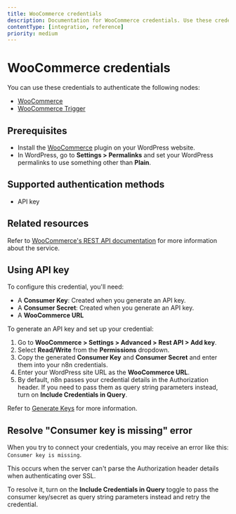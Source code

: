 ```yaml
---
title: WooCommerce credentials
description: Documentation for WooCommerce credentials. Use these credentials to authenticate WooCommerce in n8n, a workflow automation platform.
contentType: [integration, reference]
priority: medium
---
```


# WooCommerce credentials

You can use these credentials to authenticate the following nodes:

- [WooCommerce](/integrations/builtin/app-nodes/n8n-nodes-base.woocommerce.md)
- [WooCommerce Trigger](/integrations/builtin/trigger-nodes/n8n-nodes-base.woocommercetrigger.md)

## Prerequisites

- Install the [WooCommerce](https://woocommerce.com/) plugin on your WordPress website.
- In WordPress, go to **Settings > Permalinks** and set your WordPress permalinks to use something other than **Plain**.

## Supported authentication methods

- API key

## Related resources

Refer to [WooCommerce's REST API documentation](https://developer.woocommerce.com/docs/getting-started-with-the-woocommerce-rest-api/) for more information about the service.

## Using API key

To configure this credential, you'll need:

- A **Consumer Key**: Created when you generate an API key.
- A **Consumer Secret**: Created when you generate an API key.
- A **WooCommerce URL**

To generate an API key and set up your credential:

1. Go to **WooCommerce > Settings > Advanced > Rest API > Add key**.
2. Select **Read/Write** from the **Permissions** dropdown.
3. Copy the generated **Consumer Key** and **Consumer Secret** and enter them into your n8n credentials.
4. Enter your WordPress site URL as the **WooCommerce URL**.
5. By default, n8n passes your credential details in the Authorization header. If you need to pass them as query string parameters instead, turn on **Include Credentials in Query**.

Refer to [Generate Keys](https://developer.woocommerce.com/docs/getting-started-with-the-woocommerce-rest-api/#3-generate-keys) for more information.

## Resolve "Consumer key is missing" error

When you try to connect your credentials, you may receive an error like this: `Consumer key is missing`.

This occurs when the server can't parse the Authorization header details when authenticating over SSL.

To resolve it, turn on the **Include Credentials in Query** toggle to pass the consumer key/secret as query string parameters instead and retry the credential.
